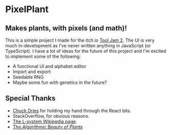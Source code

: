 # PixelPlant

## Makes plants, with pixels (and math)!
This is a simple project I made for the itch.io [Tool Jam 2](https://itch.io/jam/the-tool-jam-2).
The UI is very much in-development as I've never written anything in JavaScript (or TypeScript).
I have a lot of ideas for the future of this project and I'm excited to implement some of the following:
- A functional UI and alphabet editor
- Import and export
- Seedable RNG
- Maybe some fun with genetics in the future?

## Special Thanks
- [Chuck Dries](https://github.com/chuckdries) for holding my hand through the React bits.
- StackOverflow, for obvious reasons.
- [The L-system Wikipedia page](https://en.wikipedia.org/wiki/L-system).
- [*The Algorithmic Beauty of Plants*](https://archive.org/details/the-algorithmic-beauty-of-plants)
